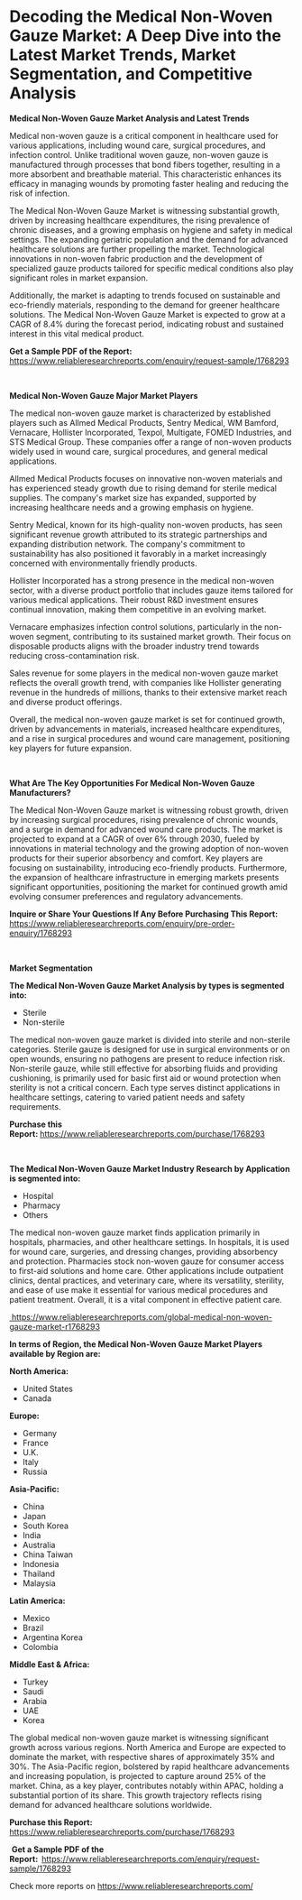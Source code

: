 <p><h1>Decoding the Medical Non-Woven Gauze Market: A Deep Dive into the Latest Market Trends, Market Segmentation, and Competitive Analysis</h1></p><p><strong>Medical Non-Woven Gauze Market Analysis and Latest Trends</strong></p>
<p><p>Medical non-woven gauze is a critical component in healthcare used for various applications, including wound care, surgical procedures, and infection control. Unlike traditional woven gauze, non-woven gauze is manufactured through processes that bond fibers together, resulting in a more absorbent and breathable material. This characteristic enhances its efficacy in managing wounds by promoting faster healing and reducing the risk of infection.</p><p>The Medical Non-Woven Gauze Market is witnessing substantial growth, driven by increasing healthcare expenditures, the rising prevalence of chronic diseases, and a growing emphasis on hygiene and safety in medical settings. The expanding geriatric population and the demand for advanced healthcare solutions are further propelling the market. Technological innovations in non-woven fabric production and the development of specialized gauze products tailored for specific medical conditions also play significant roles in market expansion.</p><p>Additionally, the market is adapting to trends focused on sustainable and eco-friendly materials, responding to the demand for greener healthcare solutions. The Medical Non-Woven Gauze Market is expected to grow at a CAGR of 8.4% during the forecast period, indicating robust and sustained interest in this vital medical product.</p></p>
<p><strong>Get a Sample PDF of the Report:&nbsp;</strong> <a href="https://www.reliableresearchreports.com/enquiry/request-sample/1768293?utm_campaign=2230&utm_medium=2&utm_source=Github&utm_content=ia&utm_term=05032025&utm_id=medical-non-woven-gauze">https://www.reliableresearchreports.com/enquiry/request-sample/1768293</a></p>
<p>&nbsp;</p>
<p><strong>Medical Non-Woven Gauze Major Market Players</strong></p>
<p><p>The medical non-woven gauze market is characterized by established players such as Allmed Medical Products, Sentry Medical, WM Bamford, Vernacare, Hollister Incorporated, Texpol, Multigate, FOMED Industries, and STS Medical Group. These companies offer a range of non-woven products widely used in wound care, surgical procedures, and general medical applications.</p><p>Allmed Medical Products focuses on innovative non-woven materials and has experienced steady growth due to rising demand for sterile medical supplies. The company's market size has expanded, supported by increasing healthcare needs and a growing emphasis on hygiene.</p><p>Sentry Medical, known for its high-quality non-woven products, has seen significant revenue growth attributed to its strategic partnerships and expanding distribution network. The company's commitment to sustainability has also positioned it favorably in a market increasingly concerned with environmentally friendly products.</p><p>Hollister Incorporated has a strong presence in the medical non-woven sector, with a diverse product portfolio that includes gauze items tailored for various medical applications. Their robust R&D investment ensures continual innovation, making them competitive in an evolving market.</p><p>Vernacare emphasizes infection control solutions, particularly in the non-woven segment, contributing to its sustained market growth. Their focus on disposable products aligns with the broader industry trend towards reducing cross-contamination risk.</p><p>Sales revenue for some players in the medical non-woven gauze market reflects the overall growth trend, with companies like Hollister generating revenue in the hundreds of millions, thanks to their extensive market reach and diverse product offerings.</p><p>Overall, the medical non-woven gauze market is set for continued growth, driven by advancements in materials, increased healthcare expenditures, and a rise in surgical procedures and wound care management, positioning key players for future expansion.</p></p>
<p>&nbsp;</p>
<p><strong>What Are The Key Opportunities For Medical Non-Woven Gauze Manufacturers?</strong></p>
<p><p>The Medical Non-Woven Gauze market is witnessing robust growth, driven by increasing surgical procedures, rising prevalence of chronic wounds, and a surge in demand for advanced wound care products. The market is projected to expand at a CAGR of over 6% through 2030, fueled by innovations in material technology and the growing adoption of non-woven products for their superior absorbency and comfort. Key players are focusing on sustainability, introducing eco-friendly products. Furthermore, the expansion of healthcare infrastructure in emerging markets presents significant opportunities, positioning the market for continued growth amid evolving consumer preferences and regulatory advancements.</p></p>
<p><strong>Inquire or Share Your Questions If Any Before Purchasing This Report:</strong> <a href="https://www.reliableresearchreports.com/enquiry/pre-order-enquiry/1768293?utm_campaign=2230&utm_medium=2&utm_source=Github&utm_content=ia&utm_term=05032025&utm_id=medical-non-woven-gauze">https://www.reliableresearchreports.com/enquiry/pre-order-enquiry/1768293</a></p>
<p>&nbsp;</p>
<p><strong>Market Segmentation</strong></p>
<p><strong>The Medical Non-Woven Gauze Market Analysis by types is segmented into:</strong></p>
<p><ul><li>Sterile</li><li>Non-sterile</li></ul></p>
<p><p>The medical non-woven gauze market is divided into sterile and non-sterile categories. Sterile gauze is designed for use in surgical environments or on open wounds, ensuring no pathogens are present to reduce infection risk. Non-sterile gauze, while still effective for absorbing fluids and providing cushioning, is primarily used for basic first aid or wound protection when sterility is not a critical concern. Each type serves distinct applications in healthcare settings, catering to varied patient needs and safety requirements.</p></p>
<p><strong>Purchase this Report:&nbsp;</strong><a href="https://www.reliableresearchreports.com/purchase/1768293?utm_campaign=2230&utm_medium=2&utm_source=Github&utm_content=ia&utm_term=05032025&utm_id=medical-non-woven-gauze">https://www.reliableresearchreports.com/purchase/1768293</a></p>
<p>&nbsp;</p>
<p><strong>The Medical Non-Woven Gauze Market Industry Research by Application is segmented into:</strong></p>
<p><ul><li>Hospital</li><li>Pharmacy</li><li>Others</li></ul></p>
<p><p>The medical non-woven gauze market finds application primarily in hospitals, pharmacies, and other healthcare settings. In hospitals, it is used for wound care, surgeries, and dressing changes, providing absorbency and protection. Pharmacies stock non-woven gauze for consumer access to first-aid solutions and home care. Other applications include outpatient clinics, dental practices, and veterinary care, where its versatility, sterility, and ease of use make it essential for various medical procedures and patient treatment. Overall, it is a vital component in effective patient care.</p></p>
<p><a href="https://www.reliableresearchreports.com/global-medical-non-woven-gauze-market-r1768293?utm_campaign=2230&utm_medium=2&utm_source=Github&utm_content=ia&utm_term=05032025&utm_id=medical-non-woven-gauze">&nbsp;https://www.reliableresearchreports.com/global-medical-non-woven-gauze-market-r1768293</a></p>
<p><strong>In terms of Region, the Medical Non-Woven Gauze Market Players available by Region are:</strong></p>
<p>
    <p> <strong> North America: </strong>
        <ul>
            <li>United States</li>
            <li>Canada</li>
        </ul>
        </p> 
    <p> <strong> Europe: </strong>
        <ul>
            <li>Germany</li>
            <li>France</li>
            <li>U.K.</li>
            <li>Italy</li>
            <li>Russia</li>
        </ul>
        </p> 
    <p> <strong> Asia-Pacific: </strong>
        <ul>
            <li>China</li>
            <li>Japan</li>
            <li>South Korea</li>
            <li>India</li>
            <li>Australia</li>
            <li>China Taiwan</li>
            <li>Indonesia</li>
            <li>Thailand</li>
            <li>Malaysia</li>
        </ul>
        </p> 
    <p> <strong> Latin America: </strong>
        <ul>
            <li>Mexico</li>
            <li>Brazil</li>
            <li>Argentina Korea</li>
            <li>Colombia</li>
        </ul>
        </p> 
    <p> <strong> Middle East & Africa: </strong>
        <ul>
            <li>Turkey</li>
            <li>Saudi</li>
            <li>Arabia</li>
            <li>UAE</li>
            <li>Korea</li>
        </ul>
    </p>
    </p>
<p><p>The global medical non-woven gauze market is witnessing significant growth across various regions. North America and Europe are expected to dominate the market, with respective shares of approximately 35% and 30%. The Asia-Pacific region, bolstered by rapid healthcare advancements and increasing population, is projected to capture around 25% of the market. China, as a key player, contributes notably within APAC, holding a substantial portion of its share. This growth trajectory reflects rising demand for advanced healthcare solutions worldwide.</p></p>
<p><strong>Purchase this Report: </strong><a href="https://www.reliableresearchreports.com/purchase/1768293?utm_campaign=2230&utm_medium=2&utm_source=Github&utm_content=ia&utm_term=05032025&utm_id=medical-non-woven-gauze">https://www.reliableresearchreports.com/purchase/1768293</a></p>
<p>&nbsp;<strong>Get a Sample PDF of the Report:&nbsp;&nbsp;</strong><a href="https://www.reliableresearchreports.com/enquiry/request-sample/1768293?utm_campaign=2230&utm_medium=2&utm_source=Github&utm_content=ia&utm_term=05032025&utm_id=medical-non-woven-gauze">https://www.reliableresearchreports.com/enquiry/request-sample/1768293</a></p>
<p><strong></strong></p>
<p>Check more reports on <a href="https://www.reliableresearchreports.com/?utm_campaign=2230&utm_medium=2&utm_source=Github&utm_content=ia&utm_term=05032025&utm_id=medical-non-woven-gauze">https://www.reliableresearchreports.com/</a></p>